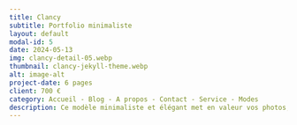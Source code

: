 ```yaml
---
title: Clancy
subtitle: Portfolio minimaliste
layout: default
modal-id: 5
date: 2024-05-13
img: clancy-detail-05.webp
thumbnail: clancy-jekyll-theme.webp
alt: image-alt
project-date: 6 pages
client: 700 €
category: Accueil - Blog - A propos - Contact - Service - Modes
description: Ce modèle minimaliste et élégant met en valeur vos photos, illustrations et projets de manière optimale. Son interface intuitive vous permet de créer facilement un portfolio professionnel qui capte l'attention de vos visiteurs. Mettez l'accent sur vos réalisations. Grâce au mode sombre et clair, offrez une expérience de navigation agréable à vos visiteurs. Le chargement ultra-rapide permet de garder vos visiteurs engagés dès les premières secondes. Compatible avec tous les appareils, votre portfolio s'affiche parfaitement sur tous les écrans.
---
```


